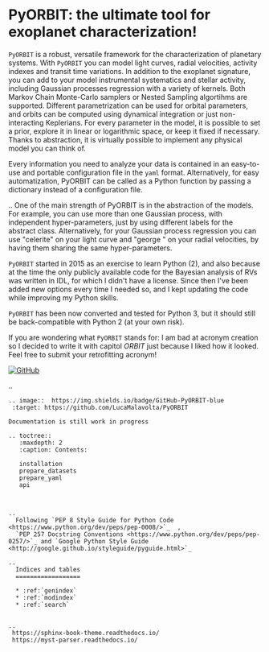 PyORBIT: the ultimate tool for exoplanet characterization!
==========================================================

``PyORBIT`` is a robust, versatile framework for the characterization of planetary systems.
With ``PyORBIT`` you can model light curves, radial velocities, activity indexes and transit time variations.
In addition to the exoplanet signature, you can add to your model instrumental systematics and stellar activity,
including Gaussian processes regression with a variety of kernels. Both Markov Chain Monte-Carlo samplers or Nested Sampling algortihms are supported.
Different parametrization can be used for orbital parameters, and orbits can be computed using dynamical integration or just non-interacting Keplerians.
For every parameter in the model, it is possible to set a prior, explore it in linear or logarithmic space,
or keep it fixed if necessary. Thanks to abstraction, it is virtually possible to implement any physical model you can think of.

Every information you need to analyze your data is contained in an easy-to-use and portable configuration file in the ``yaml`` format.
Alternatively, for easy automatization, PyORBIT can be called as a Python function by passing a dictionary instead of a configuration file.

..
  One of the main strength of PyORBIT is in the abstraction of the models. For
  example,  you can use more than one Gaussian process, with independent
  hyper-parameters, just by using different labels for the abstract class.
  Alternatively, for your Gaussian process regression you can use "celerite" on
  your light curve and "george " on your radial velocities, by having them sharing
  the same hyper-parameters.

``PyORBIT`` started in 2015 as an exercise to learn Python (2), and also because at
the time the only publicly available code for the Bayesian analysis of RVs was
written in IDL, for which I didn't have a license. Since then I've been added new options
every time I needed so, and I kept updating the code while improving my Python skills.

``PyORBIT`` has been now converted and tested for Python 3, but it should still
be back-compatible with Python 2 (at your own risk).

If you are wondering what ``PyORBIT`` stands for: I am bad at acronym creation so
I decided to write it with capitol *ORBIT* just because I liked how it looked.
Feel free to submit your retrofitting acronym!  

[![GitHub][github-badge]][github-link]

[github-badge]: https://img.shields.io/badge/GitHub-PyORBIT-blue
[github-link]: https://github.com/LucaMalavolta/PyORBIT

..
 ```{eval-rst}
 .. image::  https://img.shields.io/badge/GitHub-PyORBIT-blue
  :target: https://github.com/LucaMalavolta/PyORBIT
 ```


```{admonition} Be careful
Documentation is still work in progress
```

```{eval-rst}
.. toctree::
   :maxdepth: 2
   :caption: Contents:

   installation
   prepare_datasets
   prepare_yaml
   api



..
  Following `PEP 8 Style Guide for Python Code <https://www.python.org/dev/peps/pep-0008/>`_  ,
  `PEP 257 Docstring Conventions <https://www.python.org/dev/peps/pep-0257/>`_ and `Google Python Style Guide <http://google.github.io/styleguide/pyguide.html>`_

..
  Indices and tables
  ==================

  * :ref:`genindex`
  * :ref:`modindex`
  * :ref:`search`


..
 https://sphinx-book-theme.readthedocs.io/
 https://myst-parser.readthedocs.io/


```

